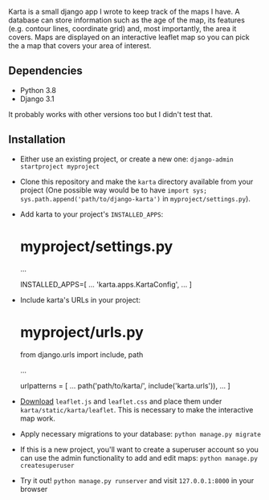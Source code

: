 Karta is a small django app I wrote to keep track of the maps I have.
A database can store information such as the age of the map, its features
(e.g. contour lines, coordinate grid) and, most importantly, the area it covers.
Maps are displayed on an interactive leaflet map so you can pick the a map that
covers your area of interest.

## Dependencies

* Python 3.8
* Django 3.1

It probably works with other versions too but I didn't test that.

## Installation

* Either use an existing project, or create a new one: `django-admin startproject
myproject`
* Clone this repository and make the `karta` directory available from your project
(One possible way would be to have `import sys; sys.path.append('path/to/django-karta')`
in `myproject/settings.py`).
* Add karta to your project's `INSTALLED_APPS`:

    
    # myproject/settings.py
    
    ...
    
    INSTALLED_APPS=[
        ...
        'karta.apps.KartaConfig',
        ...
    ]

* Include karta's URLs in your project:



    # myproject/urls.py
    
    from django.urls import include, path
    
    ...
    
    urlpatterns = [
        ...
        path('path/to/karta/', include('karta.urls')),
        ...
    ]

* [Download](https://leafletjs.com/download.html) `leaflet.js` and `leaflet.css`
and place them under `karta/static/karta/leaflet`. This is necessary to make the interactive map work.

* Apply necessary migrations to your database: `python manage.py migrate`

* If this is a new project, you'll want to create a superuser account so you can
use the admin functionality to add and edit maps: `python manage.py createsuperuser`

* Try it out! `python manage.py runserver` and visit `127.0.0.1:8000` in your browser